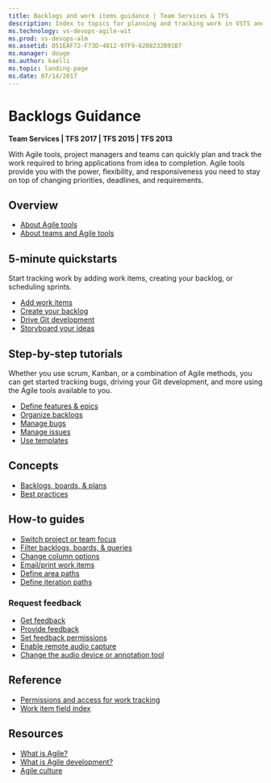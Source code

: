 ```yaml
---
title: Backlogs and work items guidance | Team Services & TFS
description: Index to topics for planning and tracking work in VSTS and and Team Foundation Server (TFS)  
ms.technology: vs-devops-agile-wit
ms.prod: vs-devops-alm
ms.assetid: D51EAF72-F73D-4012-97F9-6208232B91B7
ms.manager: douge
ms.author: kaelli
ms.topic: landing-page 
ms.date: 07/14/2017
---
```


# Backlogs Guidance 

<b>Team Services | TFS 2017 | TFS 2015 | TFS 2013</b> 

With Agile tools, project managers and teams can quickly plan and track the work required to bring applications from idea to completion. Agile tools provide you with the power, flexibility, and responsiveness you need to stay on top of changing priorities, deadlines, and requirements. 

## Overview  
- [About Agile tools](backlogs-overview.md) 
- [About teams and Agile tools](../about-teams-and-settings.md)  
 

## 5-minute quickstarts  

Start tracking work by adding work items, creating your backlog, or scheduling sprints.  

- [Add work items](add-work-items.md)
- [Create your backlog](create-your-backlog.md)  
- [Drive Git development](connect-work-items-to-git-dev-ops.md)   
- [Storyboard your ideas](../office/storyboard-your-ideas-using-powerpoint.md)   

## Step-by-step tutorials

Whether you use scrum, Kanban, or a combination of Agile methods, you can get started tracking bugs, driving your Git development, and more using the Agile tools available to you. 

- [Define features & epics](define-features-epics.md)
- [Organize backlogs](organize-backlog.md)
- [Manage bugs](manage-bugs.md)
- [Manage issues](manage-issues-impediments.md)
- [Use templates](../productivity/work-item-template.md)


## Concepts 

- [Backlogs, boards, & plans](../backlogs-boards-plans.md)     
- [Best practices](../concepts/best-practices-product-backlog.md)           

## How-to guides

* [Switch project or team focus](../how-to/switch-team-context-work.md)  
* [Filter backlogs, boards, & queries](../how-to/filter-backlog-or-board.md)  
* [Change column options](../how-to/set-column-options.md)   
* [Email/print work items](../how-to/email-work-items.md)    
* [Define area paths](../customize/set-area-paths.md)  
* [Define iteration paths](../customize/set-iteration-paths-sprints.md)  

### Request feedback 
* [Get feedback](../connect/get-feedback.md)     
* [Provide feedback](../connect/give-feedback.md)   
* [Set feedback permissions](../connect/give-permissions-feedback.md)   
* [Enable remote audio capture](../reference/enable-remote-audio-capture.md)  
* [Change the audio device or annotation tool](../reference/change-audio-device-annotation-tool.md)   


## Reference   
- [Permissions and access for work tracking](../permissions-access-work-tracking.md) 
- [Work item field index](../guidance/work-item-field.md)    
  
## Resources 
- [What is Agile?](https://www.visualstudio.com/learn/what-is-agile/)   
- [What is Agile development?](https://www.visualstudio.com/learn/what-is-agile-development/)  
- [Agile culture](https://www.visualstudio.com/learn/agile-culture/)  




